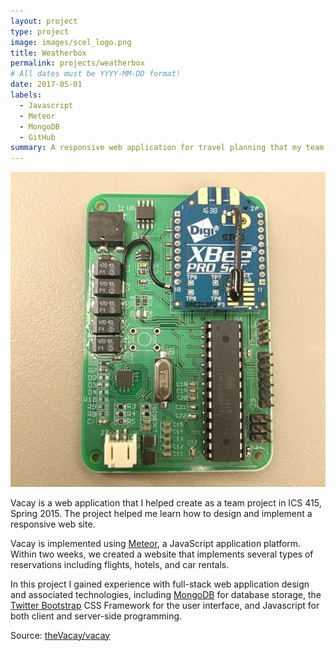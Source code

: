 ```yaml
---
layout: project
type: project
image: images/scel_logo.png
title: Weatherbox
permalink: projects/weatherbox
# All dates must be YYYY-MM-DD format!
date: 2017-05-01
labels:
  - Javascript
  - Meteor
  - MongoDB
  - GitHub
summary: A responsive web application for travel planning that my team developed in ICS 415.
---
```


<img class="ui medium right floated rounded image" src="../images/weatherbox_PCB.jpg">

Vacay is a web application that I helped create as a team project in ICS 415, Spring 2015. The project helped me learn how to design and implement a responsive web site.

Vacay is implemented using [Meteor](http://meteor.com), a JavaScript application platform. Within two weeks, we created a website that implements several types of reservations including flights, hotels, and car rentals.

In this project I gained experience with full-stack web application design and associated technologies, including [MongoDB](http://mongodb.com) for database storage, the [Twitter Bootstrap](http://getbootstrap.com/) CSS Framework for the user interface, and Javascript for both client and server-side programming. 

Source: <a href="https://github.com/theVacay/vacay"><i class="large github icon"></i>theVacay/vacay</a>
